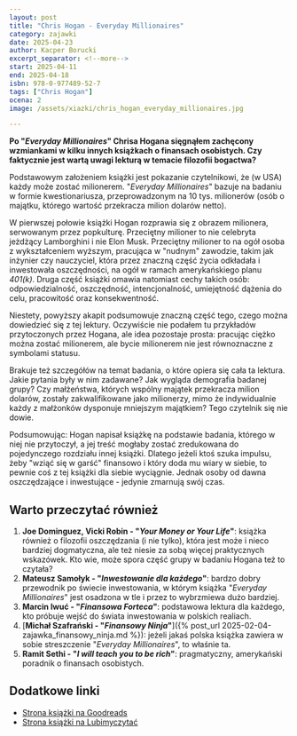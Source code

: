 ```yaml
---
layout: post
title: "Chris Hogan - Everyday Millionaires"
category: zajawki
date: 2025-04-23
author: Kacper Borucki
excerpt_separator: <!--more-->
start: 2025-04-11
end: 2025-04-18
isbn: 978-0-977489-52-7
tags: ["Chris Hogan"]
ocena: 2
image: /assets/xiazki/chris_hogan_everyday_millionaires.jpg

---
```


**Po "*Everyday Millionaires*" Chrisa Hogana sięgnąłem zachęcony wzmiankami w kilku innych książkach o finansach osobistych. Czy faktycznie jest wartą uwagi lekturą w temacie filozofii bogactwa?**

<!--more-->

Podstawowym założeniem książki jest pokazanie czytelnikowi, że (w USA) każdy może zostać milionerem. "*Everyday Millionaires*" bazuje na badaniu w formie kwestionariusza, przeprowadzonym na 10 tys. milionerów (osób o majątku, którego wartość przekracza milion dolarów netto).

W pierwszej połowie książki Hogan rozprawia się z obrazem milionera, serwowanym przez popkulturę. Przeciętny milioner to nie celebryta jeżdżący Lamborghini i nie Elon Musk. Przeciętny milioner to na ogół osoba z wykształceniem wyższym, pracująca w "nudnym" zawodzie, takim jak inżynier czy nauczyciel, która przez znaczną część życia odkładała i inwestowała oszczędności, na ogół w ramach amerykańskiego planu *401(k)*. Druga część książki omawia natomiast cechy takich osób: odpowiedzialność, oszczędność, intencjonalność, umiejętność dążenia do celu, pracowitość oraz konsekwentność.

Niestety, powyższy akapit podsumowuje znaczną część tego, czego można dowiedzieć się z tej lektury. Oczywiście nie podałem tu przykładów przytoczonych przez Hogana, ale idea pozostaje prosta: pracując ciężko można zostać milionerem, ale bycie milionerem nie jest równoznaczne z symbolami statusu.

Brakuje też szczegółów na temat badania, o które opiera się cała ta lektura. Jakie pytania były w nim zadawane? Jak wygląda demografia badanej grupy? Czy małżeństwa, których wspólny majątek przekracza milion dolarów, zostały zakwalifikowane jako milionerzy, mimo że indywidualnie każdy z małżonków dysponuje mniejszym majątkiem? Tego czytelnik się nie dowie.

Podsumowując: Hogan napisał książkę na podstawie badania, którego w niej nie przytoczył, a jej treść mogłaby zostać zredukowana do pojedynczego rozdziału innej książki. Dlatego jeżeli ktoś szuka impulsu, żeby "wziąć się w garść" finansowo i który doda mu wiary w siebie, to pewnie coś z tej książki dla siebie wyciągnie. Jednak osoby od dawna oszczędzające i inwestujące - jedynie zmarnują swój czas.

## Warto przeczytać również

1. **Joe Dominguez, Vicki Robin - "*Your Money or Your Life*"**: książka również o filozofii oszczędzania (i nie tylko), która jest może i nieco bardziej dogmatyczna, ale też niesie za sobą więcej praktycznych wskazówek. Kto wie, może spora część grupy w badaniu Hogana też to czytała?
2. **Mateusz Samołyk - "*Inwestowanie dla każdego*"**: bardzo dobry przewodnik po świecie inwestowania, w którym książka "*Everyday Millionaires*" jest osadzona w tle i przez to wybrzmiewa dużo bardziej.
3. **Marcin Iwuć - "*Finansowa Forteca*"**: podstawowa lektura dla każdego, kto próbuje wejść do świata inwestowania w polskich realiach.
4. [**Michał Szafrański - "*Finansowy Ninja*"**]({% post_url 2025-02-04-zajawka_finansowy_ninja.md %}): jeżeli jakaś polska książka zawiera w sobie streszczenie "*Everyday Millionaires*", to właśnie ta.
5. **Ramit Sethi - "*I will teach you to be rich*"**: pragmatyczny, amerykański poradnik o finansach osobistych.

## Dodatkowe linki

- [Strona książki na Goodreads](https://www.goodreads.com/book/show/41074642-everyday-millionaires)
- [Strona książki na Lubimyczytać](https://lubimyczytac.pl/ksiazka/5188997/everyday-millionaires)
